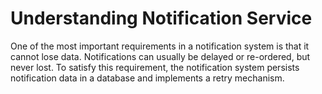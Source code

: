 # Understanding Notification Service

One of the most important requirements in a notification system is that it cannot lose data. Notifications can usually be delayed or re-ordered, but never lost. To satisfy this requirement, the notification system persists notification data in a database and implements a retry mechanism.
